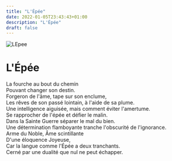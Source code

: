 ```yaml
---
title: "L'Épée"
date: 2022-01-05T23:43:43+01:00
description: "L'Épée"
draft: false
---
```


![LEpee](https://i.ibb.co/m5kL8f0/Maier-BNF-Gravure-Atalante-Fugitive-8-mini.jpg "L'Épée")

# L'Épée

La fourche au bout du chemin  
Pouvant changer son destin.  
Forgeron de l'âme, tape sur son enclume,  
Les rêves de son passé lointain, à l'aide de sa plume.  
Une intelligence aiguisée, mais comment éviter l'amertume.  
Se rapprocher de l'épée et défier le malin.  
Dans la Sainte Guerre séparer le mal du bien.  
Une détermination flamboyante tranche l'obscurité de l'ignorance.  
Arme du Noble, Âme scintillante  
D'une éloquence Joyeuse,  
Car la langue comme l'Épée a deux tranchants.  
Cerné par une dualité que nul ne peut échapper.  
